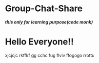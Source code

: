# Group-Chat-Share
***this only for learning purpose(code monk)***
<h1>Hello  Everyone!!</h1>
xjcjcjc
rkffkf
gg
cchc
fug
flvlv
ffogogo
rrottu
